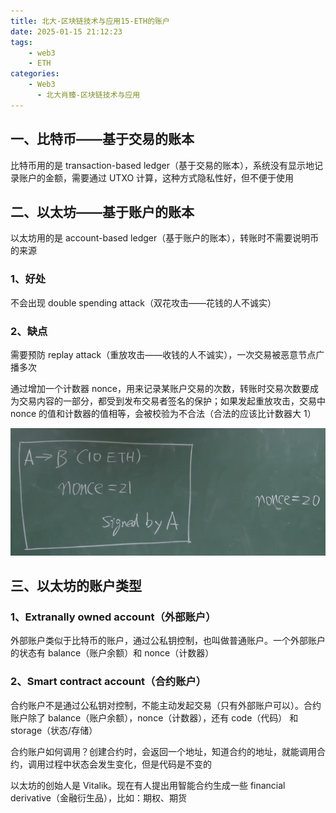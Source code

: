 ```yaml
---
title: 北大-区块链技术与应用15-ETH的账户
date: 2025-01-15 21:12:23
tags:
    - web3
    - ETH
categories:
    - Web3
      - 北大肖臻-区块链技术与应用
---
```


## 一、比特币——基于交易的账本

比特币用的是 transaction-based ledger（基于交易的账本），系统没有显示地记录账户的金额，需要通过 UTXO 计算，这种方式隐私性好，但不便于使用

## 二、以太坊——基于账户的账本

以太坊用的是 account-based ledger（基于账户的账本），转账时不需要说明币的来源

### 1、好处

不会出现 double spending attack（双花攻击——花钱的人不诚实）

### 2、缺点

需要预防 replay attack（重放攻击——收钱的人不诚实），一次交易被恶意节点广播多次

通过增加一个计数器 nonce，用来记录某账户交易的次数，转账时交易次数要成为交易内容的一部分，都受到发布交易者签名的保护；如果发起重放攻击，交易中 nonce 的值和计数器的值相等，会被校验为不合法（合法的应该比计数器大 1）

![图一](../images/44/1.png)

## 三、以太坊的账户类型

### 1、Extranally owned account（外部账户）

外部账户类似于比特币的账户，通过公私钥控制，也叫做普通账户。一个外部账户的状态有 balance（账户余额）和 nonce（计数器）

### 2、Smart contract account（合约账户）

合约账户不是通过公私钥对控制，不能主动发起交易（只有外部账户可以）。合约账户除了 balance（账户余额），nonce（计数器），还有 code（代码） 和 storage（状态/存储）

合约账户如何调用？创建合约时，会返回一个地址，知道合约的地址，就能调用合约，调用过程中状态会发生变化，但是代码是不变的

以太坊的创始人是 Vitalik。现在有人提出用智能合约生成一些 financial derivative（金融衍生品），比如：期权、期货
